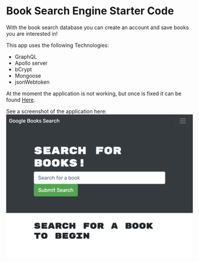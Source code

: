 # Book Search Engine Starter Code

With the book search database you can create an account and save books you are interested in!

This app uses the following Technologies:
* GraphQL
* Apollo server
* bCrypt
* Mongoose
* jsonWebtoken

At the moment the application is not working, but once is fixed it can be found [Here](https://link-url-here.org).

See a screenshot of the application here:
![alt text](./client/public/Screen%20Shot%202022-11-04%20at%204.36.40%20PM.png)
